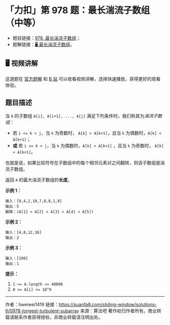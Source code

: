 # 「力扣」第 978 题：最长湍流子数组（中等）

- 题目链接：[978. 最长湍流子数组](https://leetcode-cn.com/problems/longest-turbulent-subarray/)；
- 题解链接：[🖥 最长湍流子数组](https://leetcode-cn.com/problems/longest-turbulent-subarray/solution/zui-chang-tuan-liu-zi-shu-zu-by-leetcode-zqoq/)。

## 🖥 视频讲解

这道题在 [官方题解](https://leetcode-cn.com/problems/longest-turbulent-subarray/solution/zui-chang-tuan-liu-zi-shu-zu-by-leetcode-zqoq/) 和 [B 站](https://www.bilibili.com/video/BV1PV411i73Y) 可以收看视频讲解，选择快速播放，获得更好的观看体验。

## 题目描述

当 `A` 的子数组 `A[i], A[i+1], ..., A[j]` 满足下列条件时，我们称其为*湍流子数组*：

- 若 `i <= k < j`，当 `k` 为奇数时， `A[k] > A[k+1]`，且当 `k` 为偶数时，`A[k] < A[k+1]`；
- **或** 若 `i <= k < j`，当 `k` 为偶数时，`A[k] > A[k+1]` ，且当 `k` 为奇数时， `A[k] < A[k+1]`。

也就是说，如果比较符号在子数组中的每个相邻元素对之间翻转，则该子数组是湍流子数组。

返回 `A` 的最大湍流子数组的**长度**。

**示例 1：**

```
输入：[9,4,2,10,7,8,8,1,9]
输出：5
解释：(A[1] > A[2] < A[3] > A[4] < A[5])
```

**示例 2：**

```
输入：[4,8,12,16]
输出：2
```

**示例 3：**

```
输入：[100]
输出：1
```

**提示：**

1. `1 <= A.length <= 40000`
2. `0 <= A[i] <= 10^9`



---

作者：liweiwei1419
链接：https://suanfa8.com/sliding-window/solutions-6/0978-longest-turbulent-subarray
来源：算法吧
著作权归作者所有。商业转载请联系作者获得授权，非商业转载请注明出处。
